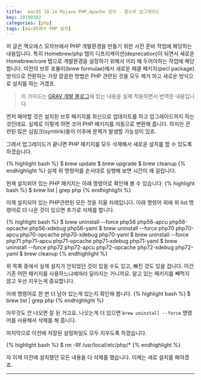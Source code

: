 ```yaml
---
title:  macOS 10.14 Mojave PHP,Apache 설치 - 홈브루 업그레이드
key: 20190302
categories: [php]
tags: [macOS에서 PHP 설치]
---
```


이 글은 맥오에스 모자브에서 PHP 개발환경을 만들기 위한 사전 준비 작업에 해당하는 내용입니다. 특히  Homebrew/php 탭이 디프리케이션(deprecation)이 되면서 새로운 Homebrew/core 탭으로 개발환경을 설정하기 위해서 미리 해 두어야하는 작업에 해당합니다. 이전의 브루 포뮬러(brew formulae)에서 새로운 페클 페키지(pecl package) 방식으로 전환하는 가장 깔끔한 방법은 PHP 관련된 것을 모두 제거 하고 새로운 방식으로 설치를 하는 거겠죠.

>이 가이드는 [GRAV 개발 블로그](https://getgrav.org/blog/macos-mojave-apache-upgrade-homebrew)에 있는 내용을 실제 적용하면서 번역한 내용입니다.

먼저 해야할 것은 설치된 브루 패키지를 최신으로 업데이트를 하고 업그레이드까지 하는 것인데요. 실제로 이렇게 하면 코어 PHP 패키지를 자동으로 변환해 줍니다. 하지만 관련된 많은 심링크(symlink)들이 이후에 문제가 발생할 가능성이 있죠. 

그래서 업그레이드가 끝나면 PHP 패키지를 모두 삭제해서 새로운 설치를 할 수 있도록 하겠습니다.

{% highlight bash %}
$ brew update
$ brew upgrade
$ brew cleanup
{% endhighlight %}
실제 위 명령어를 순서대로 실행해 보면 시간이 꽤 걸립니다.

현재 설치뢰어 있는 PHP 패키지는 아래 명령어로 확인해 볼 수 있습니다.
{% highlight bash %}
$ brew list | grep php
{% endhighlight %}

이제 설치되어 있는 PHP관련된 모든 것을 지울 차례입니다. 아래 명령어 외에 위 list 명령어로 더 나온 것이 있으면 추가로 삭제를 합니다.

{% highlight bash %}
$ brew uninstall --force php56 php56-apcu php56-opcache php56-xdebug php56-yaml
$ brew uninstall --force php70 php70-apcu php70-opcache php70-xdebug php70-yaml
$ brew uninstall --force php71 php71-apcu php71-opcache php71-xdebug php71-yaml
$ brew uninstall --force php72 php72-apcu php72-opcache php72-xdebug php72-yaml
$ brew cleanup
{% endhighlight %}

위 목록 중에서 실제 설치가 안되었던 것이 있을 수도 있고, 빠진 것도 있을 겁니다. 이건 기존 어떤 패키지를 사용하느냐에따라 달라지는 거니까요. 알고 있는 패키지를 빼먹지 않고 우선 지우는게 중요합니다.

아래 명령어로 한 번 더 남아 있는게 있는지 확인해 봅니다.
{% highlight bash %}
$ brew list | grep php
{% endhighlight %}

아무것도 안 나오면 잘 된 거고요. 나오는게 더 있으면 `brew uninstall --force` 명령어를 사용해서 삭제를 해 줍니다.

마지막으로 이전에 저장된 설정파일도 모두 지우도록 하겠습니다.

{% highlight bash %}
$ rm -Rf /usr/local/etc/php/*
{% endhighlight %}

자 이제 이전에 설치했던 모든 내용을 다 삭제를 했습니다. 이제는 새로 설치를 해야겠죠.

---
